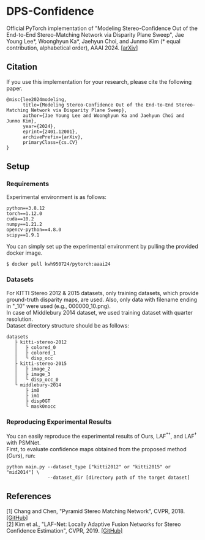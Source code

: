 # DPS-Confidence

Official PyTorch implementation of "Modeling Stereo-Confidence Out of the End-to-End Stereo-Matching Network via Disparity Plane Sweep", Jae Young Lee*, Woonghyun Ka*, Jaehyun Choi, and Junmo Kim (* equal contribution, alphabetical order), AAAI 2024. [[arXiv]](https://arxiv.org/abs/2401.12001)

## Citation
If you use this implementation for your research, please cite the following paper. 
```shell
@misc{lee2024modeling,
      title={Modeling Stereo-Confidence Out of the End-to-End Stereo-Matching Network via Disparity Plane Sweep}, 
      author={Jae Young Lee and Woonghyun Ka and Jaehyun Choi and Junmo Kim},
      year={2024},
      eprint={2401.12001},
      archivePrefix={arXiv},
      primaryClass={cs.CV}
}
```

## Setup
### Requirements
Experimental environment is as follows:
```shell
python==3.8.12
torch==1.12.0
cuda==10.2
numpy==1.21.2
opencv-python==4.8.0
scipy==1.9.1
```
You can simply set up the experimental environment by pulling the provided docker image.
```shell
$ docker pull kwh950724/pytorch:aaai24
```

### Datasets
For KITTI Stereo 2012 & 2015 datasets, only training datasets, which provide ground-truth disparity maps, are used.
Also, only data with filename ending in "_10" were used (e.g., 000000_10.png).<br/>
In case of Middlebury 2014 dataset, we used training dataset with quarter resolution.<br/>
Dataset directory structure should be as follows:
```shell
datasets
   ├ kitti-stereo-2012
   │   ├ colored_0
   │   ├ colored_1
   │   └ disp_occ
   ├ kitti-stereo-2015
   │   ├ image_2
   │   ├ image_3
   │   └ disp_occ_0
   └ middlebury-2014
       ├ im0
       ├ im1
       ├ disp0GT
       └ mask0nocc
```

### Reproducing Experimental Results
You can easily reproduce the experimental results of $\mathrm{Ours}$, $\mathrm{LAF^{*\dagger}}$, and $\mathrm{LAF^{\dagger}}$ with $\mathrm{PSMNet}$.<br/>
First, to evaluate confidence maps obtained from the proposed method ($Ours$), run:
```shell
python main.py --dataset_type ["kitti2012" or "kitti2015" or "mid2014"] \
               --dataset_dir [directory path of the target dataset]
```

## References
[1] Chang and Chen, "Pyramid Stereo Matching Network", CVPR, 2018. [[GitHub]](https://github.com/JiaRenChang/PSMNet?tab=readme-ov-file)<br/>
[2] Kim et al., "LAF-Net: Locally Adaptive Fusion Networks for Stereo Confidence Estimation", CVPR, 2019. [[GitHub]](https://github.com/seungryong/LAF)
